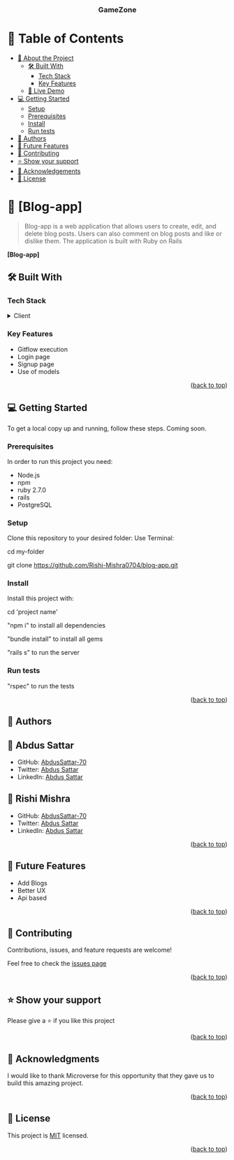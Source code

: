 <a name="readme-top"></a>

<div align="center">

  <h3><b>GameZone</b></h3>

</div>

<!-- TABLE OF CONTENTS -->

# 📗 Table of Contents

- [📖 About the Project](#about-project)
  - [🛠 Built With](#built-with)
    - [Tech Stack](#tech-stack)
    - [Key Features](#key-features)
  - [🚀 Live Demo](#live-demo)
- [💻 Getting Started](#getting-started)
  - [Setup](#setup)
  - [Prerequisites](#prerequisites)
  - [Install](#install)
  - [Run tests](#run-tests)
- [👥 Authors](#authors)
- [🔭 Future Features](#future-features)
- [🤝 Contributing](#contributing)
- [⭐️ Show your support](#support)
- [🙏 Acknowledgements](#acknowledgements)
- [📝 License](#license)

# 📖 [Blog-app] <a name="about-project"></a>

> Blog-app is a web application that allows users to create, edit, and delete blog posts. Users can also comment on blog posts and like or dislike them. The application is built with Ruby on Rails

**[Blog-app]**

## 🛠 Built With <a name="built-with"></a>

### Tech Stack <a name="tech-stack"></a>

<details>
<summary>Client</summary>
<ul>
<li>N/A</li>
 </ul>
<summary>Server</summary>
<ul>
<li>Ruby</li>
<li>Ruby on Rails</li>
</ul>
<summary>Database</summary>
<ul>
<li>PostgreSQL</li>
</ul>
</details>

### Key Features <a name="key-features"></a>

<ul>
<li>Gitflow execution</li>
<li>Login page</li>
<li>Signup page</li>
<li>Use of models</li>
</ul>

<p align="right">(<a href="#readme-top">back to top</a>)</p>

## 💻 Getting Started <a name="getting-started"></a>

To get a local copy up and running, follow these steps.
Coming soon.

### Prerequisites

In order to run this project you need:

 <ul>
<li>Node.js</li>
<li>npm</li>
<li>ruby 2.7.0</li>
<li>rails   
</li>
<li>PostgreSQL</li>
 </ul>

### Setup

Clone this repository to your desired folder:
Use Terminal:

cd my-folder

git clone https://github.com/Rishi-Mishra0704/blog-app.git

### Install

Install this project with:

cd 'project name'

"npm i" to install all dependencies

"bundle install" to install all gems

"rails s" to run the server

### Run tests

"rspec" to run the tests

<p align="right">(<a href="#readme-top">back to top</a>)</p>

## 👥 Authors <a name="authors"></a>

## <a> 👤 Abdus Sattar </a>

- GitHub: [AbdusSattar-70](https://github.com/AbdusSattar-70)
- Twitter: [Abdus Sattar](https://twitter.com/Abdus_Sattar70)
- LinkedIn: [Abdus Sattar](https://www.linkedin.com/in/abdus-sattar70/)

## <a> 👤 Rishi Mishra </a>

- GitHub: [AbdusSattar-70](https://github.com/Rishi-Mishra0704)
- Twitter: [Abdus Sattar](https://twitter.com/RishiMi31357764)
- LinkedIn: [Abdus Sattar](https://www.linkedin.com/in/rrmishra/)

<p align="right">(<a href="#readme-top">back to top</a>)</p>

## 🔭 Future Features <a name="future-features"></a>

<ul>
  <li>Add Blogs</li>
  <li>Better UX</li>
  <li>Api based</li>
</ul>

<p align="right">(<a href="#readme-top">back to top</a>)</p>

## 🤝 Contributing <a name="contributing"></a>

Contributions, issues, and feature requests are welcome!

Feel free to check the [issues page](../../issues/)

<p align="right">(<a href="#readme-top">back to top</a>)</p>

## ⭐️ Show your support <a name="support"></a>

Please give a ⭐️ if you like this project

<p align="right">(<a href="#readme-top">back to top</a>)</p>

## 🙏 Acknowledgments <a name="acknowledgements"></a>

I would like to thank Microverse for this opportunity that they gave us to build this amazing project.

<p align="right">(<a href="#readme-top">back to top</a>)</p>

## 📝 License <a name="license"></a>

This project is [MIT](LICENSE.md) licensed.

<p align="right">(<a href="#readme-top">back to top</a>)</p>
